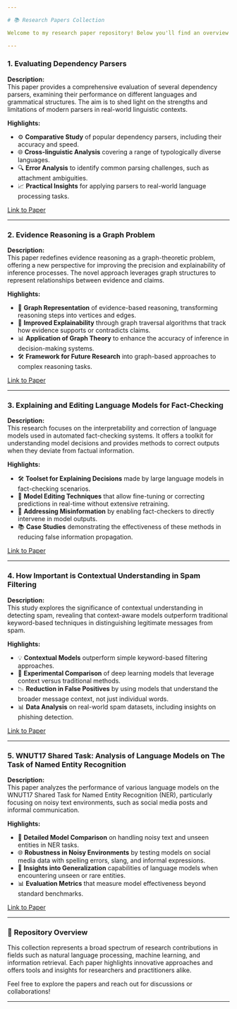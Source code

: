```yaml
---

# 📚 Research Papers Collection

Welcome to my research paper repository! Below you'll find an overview of each paper, along with key highlights of their contributions. Each paper focuses on a unique challenge within natural language processing, machine learning, and related fields. Dive in to explore the full potential of each study.

---
```


### 1. **Evaluating Dependency Parsers**
**Description:**  
This paper provides a comprehensive evaluation of several dependency parsers, examining their performance on different languages and grammatical structures. The aim is to shed light on the strengths and limitations of modern parsers in real-world linguistic contexts.

**Highlights:**
- ⚙️ **Comparative Study** of popular dependency parsers, including their accuracy and speed.
- 🌐 **Cross-linguistic Analysis** covering a range of typologically diverse languages.
- 🔍 **Error Analysis** to identify common parsing challenges, such as attachment ambiguities.
- 📈 **Practical Insights** for applying parsers to real-world language processing tasks.

[Link to Paper](./Evaluating%20Dependency%20Parsers.pdf)

---

### 2. **Evidence Reasoning is a Graph Problem**
**Description:**  
This paper redefines evidence reasoning as a graph-theoretic problem, offering a new perspective for improving the precision and explainability of inference processes. The novel approach leverages graph structures to represent relationships between evidence and claims.

**Highlights:**
- 🧠 **Graph Representation** of evidence-based reasoning, transforming reasoning steps into vertices and edges.
- 🔄 **Improved Explainability** through graph traversal algorithms that track how evidence supports or contradicts claims.
- 📊 **Application of Graph Theory** to enhance the accuracy of inference in decision-making systems.
- 🛠️ **Framework for Future Research** into graph-based approaches to complex reasoning tasks.

[Link to Paper](./Evidence%20Reasoning%20is%20a%20Graph%20Problem.pdf)

---

### 3. **Explaining and Editing Language Models for Fact-Checking**
**Description:**  
This research focuses on the interpretability and correction of language models used in automated fact-checking systems. It offers a toolkit for understanding model decisions and provides methods to correct outputs when they deviate from factual information.

**Highlights:**
- 🛠️ **Toolset for Explaining Decisions** made by large language models in fact-checking scenarios.
- 📝 **Model Editing Techniques** that allow fine-tuning or correcting predictions in real-time without extensive retraining.
- 🚨 **Addressing Misinformation** by enabling fact-checkers to directly intervene in model outputs.
- 📚 **Case Studies** demonstrating the effectiveness of these methods in reducing false information propagation.

[Link to Paper](./Explaining%20and%20Editing%20Language%20Models%20for%20Fact-Checking.pdf)

---

### 4. **How Important is Contextual Understanding in Spam Filtering**
**Description:**  
This study explores the significance of contextual understanding in detecting spam, revealing that context-aware models outperform traditional keyword-based techniques in distinguishing legitimate messages from spam.

**Highlights:**
- 💡 **Contextual Models** outperform simple keyword-based filtering approaches.
- 🧪 **Experimental Comparison** of deep learning models that leverage context versus traditional methods.
- 📉 **Reduction in False Positives** by using models that understand the broader message context, not just individual words.
- 📊 **Data Analysis** on real-world spam datasets, including insights on phishing detection.

[Link to Paper](./How%20Important%20is%20Contextual%20Understanding%20in%20Spam%20Filtering.pdf)

---

### 5. **WNUT17 Shared Task: Analysis of Language Models on The Task of Named Entity Recognition**
**Description:**  
This paper analyzes the performance of various language models on the WNUT17 Shared Task for Named Entity Recognition (NER), particularly focusing on noisy text environments, such as social media posts and informal communication.

**Highlights:**
- 🤖 **Detailed Model Comparison** on handling noisy text and unseen entities in NER tasks.
- 🌐 **Robustness in Noisy Environments** by testing models on social media data with spelling errors, slang, and informal expressions.
- 🧠 **Insights into Generalization** capabilities of language models when encountering unseen or rare entities.
- 📊 **Evaluation Metrics** that measure model effectiveness beyond standard benchmarks.

[Link to Paper](./WNUT17%20Shared%20Task%20-%20Analysis%20of%20Language%20Models%20on%20The%20Task%20of%20Named%20Entity%20Recognition.pdf)

---

### 📜 **Repository Overview**
This collection represents a broad spectrum of research contributions in fields such as natural language processing, machine learning, and information retrieval. Each paper highlights innovative approaches and offers tools and insights for researchers and practitioners alike.

Feel free to explore the papers and reach out for discussions or collaborations!

---
